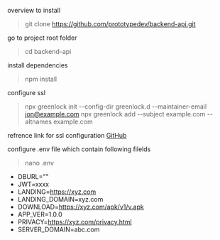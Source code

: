 overview to install

>git clone https://github.com/prototypedev/backend-api.git

go to project root folder

>cd backend-api

install dependencies

>npm install

configure ssl
>npx greenlock init --config-dir greenlock.d --maintainer-email jon@example.com
>npx greenlock add --subject example.com --altnames example.com

refrence link for ssl configuration
[GitHub](https://git.rootprojects.org/root/greenlock-express.js.git)

configure .env file which contain following filelds

>nano .env

* DBURL=""
* JWT=xxxx
* LANDING=https://xyz.com
* LANDING_DOMAIN=xyz.com
* DOWNLOAD=https://xyz.com/apk/v1/v.apk
* APP_VER=1.0.0
* PRIVACY=https://xyz.com/privacy.html
* SERVER_DOMAIN=abc.com